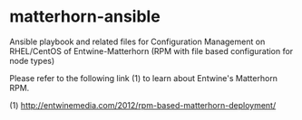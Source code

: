 matterhorn-ansible
==================

Ansible playbook and related files for Configuration Management on RHEL/CentOS of Entwine-Matterhorn (RPM with file based configuration for node types)

Please refer to the following link (1) to learn about Entwine's Matterhorn RPM.

(1) http://entwinemedia.com/2012/rpm-based-matterhorn-deployment/
